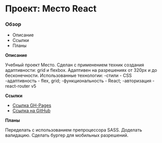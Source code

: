# Проект: Место React

### Обзор

- Описание
- Ссылки
- Планы

**Описание**

Учебный проект Место.
Сделан с применением техник создания адаптивности: grid и flexbox. Адаптивен на разрешениях от 320px и до бесконечности.
Использованные технологии:
-стили - CSS
-адаптивность - flex, grid;
-функциональность - React;
-авторизация - react-router v5

**Ссылки**

- [Ссылка GH-Pages](https://evilcookie322.github.io/react-mesto-auth/index.html)
- [Ссылка на GitHub](https://github.com/EvilCookie322/react-mesto-auth)

**Планы**

Переделать с использованием препроцессора SASS. Доделать валидацию. Сделать бургер для мобильных разрешений.

